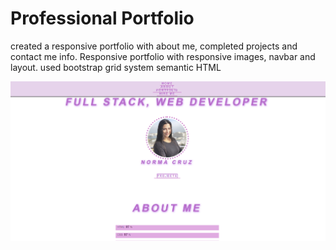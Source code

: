 # Professional Portfolio
created a responsive portfolio with about me, completed projects and contact me info.
Responsive portfolio with responsive images, navbar and layout.
used bootstrap grid system
semantic HTML


![](https://github.com/nbmc1991/responsiveportfolioNC/blob/master/images/appfoto2.png)


